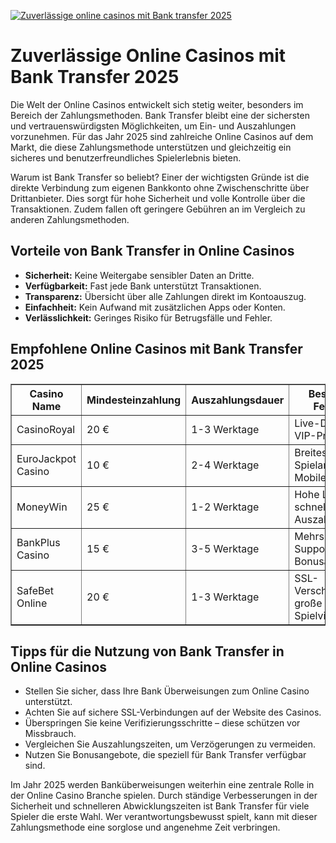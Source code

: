 [![Zuverlässige online casinos mit Bank transfer 2025](https://123-caf.pages.dev/gitsignup.png)](https://vrmoo.ru/Bt82HjjY)

<h1>Zuverlässige Online Casinos mit Bank Transfer 2025</h1> <p>Die Welt der Online Casinos entwickelt sich stetig weiter, besonders im Bereich der Zahlungsmethoden. Bank Transfer bleibt eine der sichersten und vertrauenswürdigsten Möglichkeiten, um Ein- und Auszahlungen vorzunehmen. Für das Jahr 2025 sind zahlreiche Online Casinos auf dem Markt, die diese Zahlungsmethode unterstützen und gleichzeitig ein sicheres und benutzerfreundliches Spielerlebnis bieten.</p>  <p>Warum ist Bank Transfer so beliebt? Einer der wichtigsten Gründe ist die direkte Verbindung zum eigenen Bankkonto ohne Zwischenschritte über Drittanbieter. Dies sorgt für hohe Sicherheit und volle Kontrolle über die Transaktionen. Zudem fallen oft geringere Gebühren an im Vergleich zu anderen Zahlungsmethoden.</p>  <h2>Vorteile von Bank Transfer in Online Casinos</h2> <ul>   <li><strong>Sicherheit:</strong> Keine Weitergabe sensibler Daten an Dritte.</li>   <li><strong>Verfügbarkeit:</strong> Fast jede Bank unterstützt Transaktionen.</li>   <li><strong>Transparenz:</strong> Übersicht über alle Zahlungen direkt im Kontoauszug.</li>   <li><strong>Einfachheit:</strong> Kein Aufwand mit zusätzlichen Apps oder Konten.</li>   <li><strong>Verlässlichkeit:</strong> Geringes Risiko für Betrugsfälle und Fehler.</li> </ul>  <h2>Empfohlene Online Casinos mit Bank Transfer 2025</h2> <table border="1" cellpadding="8" cellspacing="0" style="border-collapse:collapse; width:100%;">   <thead>     <tr>       <th>Casino Name</th>       <th>Mindesteinzahlung</th>       <th>Auszahlungsdauer</th>       <th>Besondere Features</th>     </tr>   </thead>   <tbody>     <tr>       <td>CasinoRoyal</td>       <td>20 €</td>       <td>1-3 Werktage</td>       <td>Live-Dealer, VIP-Programm</td>     </tr>     <tr>       <td>EuroJackpot Casino</td>       <td>10 €</td>       <td>2-4 Werktage</td>       <td>Breites Spielangebot, Mobile App</td>     </tr>     <tr>       <td>MoneyWin</td>       <td>25 €</td>       <td>1-2 Werktage</td>       <td>Hohe Limits, schnelle Auszahlungen</td>     </tr>     <tr>       <td>BankPlus Casino</td>       <td>15 €</td>       <td>3-5 Werktage</td>       <td>Mehrsprachiger Support, Bonusaktionen</td>     </tr>     <tr>       <td>SafeBet Online</td>       <td>20 €</td>       <td>1-3 Werktage</td>       <td>SSL-Verschlüsselung, große Spielvielfalt</td>     </tr>   </tbody> </table>  <h2>Tipps für die Nutzung von Bank Transfer in Online Casinos</h2> <ul>   <li>Stellen Sie sicher, dass Ihre Bank Überweisungen zum Online Casino unterstützt.</li>   <li>Achten Sie auf sichere SSL-Verbindungen auf der Website des Casinos.</li>   <li>Überspringen Sie keine Verifizierungsschritte – diese schützen vor Missbrauch.</li>   <li>Vergleichen Sie Auszahlungszeiten, um Verzögerungen zu vermeiden.</li>   <li>Nutzen Sie Bonusangebote, die speziell für Bank Transfer verfügbar sind.</li> </ul>  <p>Im Jahr 2025 werden Banküberweisungen weiterhin eine zentrale Rolle in der Online Casino Branche spielen. Durch ständige Verbesserungen in der Sicherheit und schnelleren Abwicklungszeiten ist Bank Transfer für viele Spieler die erste Wahl. Wer verantwortungsbewusst spielt, kann mit dieser Zahlungsmethode eine sorglose und angenehme Zeit verbringen.</p>